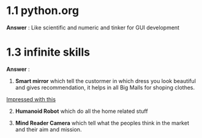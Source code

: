 # 1.1 python.org

**Answer** : Like scientific and numeric and tinker for GUI development

# 1.3 infinite skills

**Answer** : 

1. **Smart mirror** which tell the custormer in which dress you look beautiful and gives recommendation, it helps in all Big Malls for shoping clothes. 

[Impressed with this](https://www.arayasolutions.com/virtual-dressing-mirror/)

2. **Humanoid Robot** which do all the home related stuff

3. **Mind Reader Camera** which tell what the peoples think in the market and their aim and mission.  




